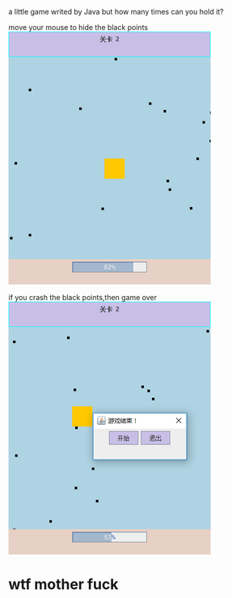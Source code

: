 a little game writed by Java
but how many times can you hold it?


move your mouse to hide the black points
![image](https://github.com/yanghaoMine4ever/be_a_guy/raw/master/1.png)

if you crash the black points,then game over
![image](https://github.com/yanghaoMine4ever/be_a_guy/raw/master/2.png)

# wtf mother fuck
